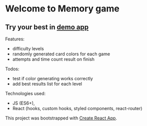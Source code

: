 # Welcome to Memory game

## Try your best in **[demo app](https://damdlani.github.io/memory_game/index.html)**

Features: 
  - difficulty levels
  - randomly generated card colors for each game
  - attempts and time count result on finish
  
 Todos: 
  - test if color generating works correctly
  - add best results list for each level   

Technologies used:
  - JS (ES6+),
  - React (hooks, custom hooks, styled components, react-router)

This project was bootstrapped with [Create React App](https://github.com/facebook/create-react-app).


